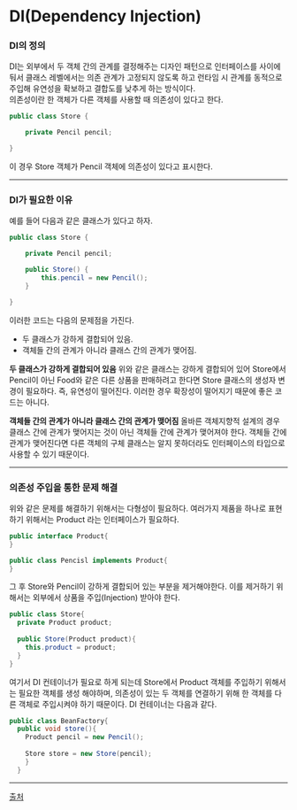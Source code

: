 # DI(Dependency Injection)
### DI의 정의 
DI는 외부에서 두 객체 간의 관계를 결정해주는 디자인 패턴으로 인터페이스를 사이에 둬서 클래스 레벨에서는 
의존 관계가 고정되지 않도록 하고 런타임 시 관계를 동적으로 주입해 유연성을 확보하고 결합도를 낮추게 하는 방식이다.  
의존성이란 한 객체가 다른 객체를 사용할 때 의존성이 있다고 한다.
```java
public class Store {

    private Pencil pencil;

}
```
이 경우 Store 객체가 Pencil 객체에 의존성이 있다고 표시한다.
___
### DI가 필요한 이유
예를 들어 다음과 같은 클래스가 있다고 하자.
```java
public class Store {

    private Pencil pencil;

    public Store() {
        this.pencil = new Pencil();
    }

}
```
이러한 코드는 다음의 문제점을 가진다.
* 두 클래스가 강하게 결합되어 있음.
* 객체들 간의 관계가 아니라 클래스 간의 관계가 맺어짐.

**두 클래스가 강하게 결합되어 있음**
위와 같은 클래스는 강하게 결합되어 있어 Store에서 Pencil이 아닌 Food와 같은 다른 상품을 판매하려고  한다면 
Store 클래스의 생성자 변경이 필요하다. 즉, 유연성이 떨어진다. 이러한 경우 확장성이 떨어지기 때문에 좋은 코드는 아니다.

**객체들 간의 관계가 아니라 클래스 간의 관계가 맺어짐**
올바른 객체지향적 설계의 경우 클래스 간에 관계가 맺어지는 것이 아닌 객체들 간에 관계가 맺어져야 한다. 
객체들 간에 관계가 맺어진다면 다른 객체의 구체 클래스는 알지 못하더라도 인터페이스의 타입으로 사용할 수 있기 때문이다.

___
### 의존성 주입을 통한 문제 해결 
위와 같은 문제를 해결하기 위해서는 다형성이 필요하다. 여러가지 제품을 하나로 표현하기 위해서는 Product 라는
인터페이스가 필요하다.
```java
public interface Product{
}

public class Pencisl implements Product{
}
```
그 후 Store와 Pencil이 강하게 결합되어 있는 부분을 제거해야한다. 이를 제거하기 위해서는 외부에서 상품을 
주입(Injection) 받아야 한다. 
```java
public class Store{
  private Product product;
  
  public Store(Product product){
    this.product = product;
  }
}
```
여기서 DI 컨테이너가 필요로 하게 되는데 Store에서 Product 객체를 주입하기 위해서는 필요한 객체를 생성
해야하며, 의존성이 있는 두 객체를 연결하기 위해 한 객체를 다른 객체로 주입시켜야 하기 때문이다. 
DI 컨테이너는 다음과 같다.
```java
public class BeanFactory{
  public void store(){
    Product pencil = new Pencil();
    
    Store store = new Store(pencil);
    }
  }
```
___

[출처](https://mangkyu.tistory.com/150)
